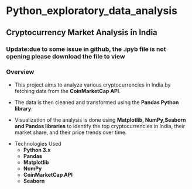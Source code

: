 # Python_exploratory_data_analysis
## Cryptocurrency Market Analysis in India
### Update:due to some issue in github, the .ipyb file is not opening please download the file to view
### Overview
- This project aims to analyze various cryptocurrencies in India by fetching data from the **CoinMarketCap API**.
* The data is then cleaned and transformed using the **Pandas Python library**.
+ Visualization of the analysis is done using **Matplotlib, NumPy,Seaborn and Pandas libraries** to identify the top cryptocurrencies in India, their market share, and their price trends over time.
* Technologies Used
  - **Python 3.x**
  -  **Pandas**
  -  **Matplotlib**
  -  **NumPy**
  -  **CoinMarketCap API**
  -  **Seaborn**
